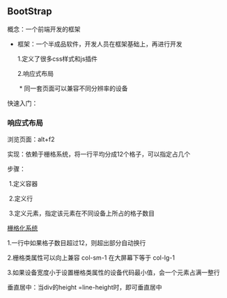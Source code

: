 ## BootStrap

概念：一个前端开发的框架

 * 框架：一个半成品软件，开发人员在框架基础上，再进行开发

   1.定义了很多css样式和js插件

   2.响应式布局

   ​	* 同一套页面可以兼容不同分辨率的设备

快速入门：

### 响应式布局

浏览页面：alt+f2

实现：依赖于栅格系统，将一行平均分成12个格子，可以指定占几个

步骤：

​	1.定义容器

​	2.定义行

​	3.定义元素，指定该元素在不同设备上所占的格子数目

[栅格化系统](E:\YangChengCan\Learning\JavaLearn\Code\base-code\04BootStrap\02_栅格系统.html)

1.一行中如果格子数目超过12，则超出部分自动换行

2.栅格类属性可以向上兼容 col-sm-1 在大屏幕下等于 col-lg-1

3.如果设备宽度小于设置栅格类属性的设备代码最小值，会一个元素占满一整行

垂直居中：当div的height =line-height时，即可垂直居中

